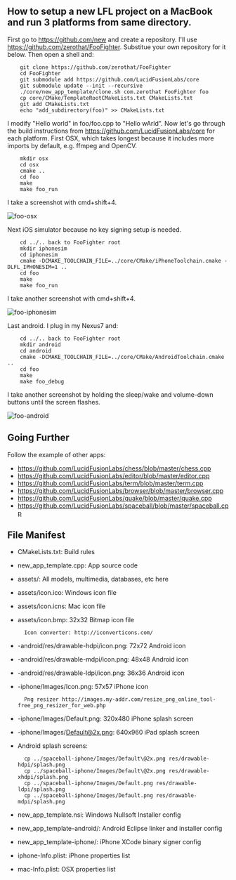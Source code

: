 ## How to setup a new LFL project on a MacBook and run 3 platforms from same directory.

First go to https://github.com/new and create a repository. 
I'll use https://github.com/zerothat/FooFighter.  Substitue your own repository for it below.
Then open a shell and:

        git clone https://github.com/zerothat/FooFighter
        cd FooFighter
        git submodule add https://github.com/LucidFusionLabs/core
        git submodule update --init --recursive
        ./core/new_app_template/clone.sh com.zerothat FooFighter foo
        cp core/CMake/TemplateRootCMakeLists.txt CMakeLists.txt
        git add CMakeLists.txt
        echo "add_subdirectory(foo)" >> CMakeLists.txt

I modify "Hello world" in foo/foo.cpp to "Hello wArld".
Now let's go through the build instructions from https://github.com/LucidFusionLabs/core for each platform.
First OSX, which takes longest because it includes more imports by default, e.g. ffmpeg and OpenCV.

        mkdir osx
        cd osx
        cmake ..
        cd foo
        make
        make foo_run

I take a screenshot with cmd+shift+4.

![foo-osx](../www/lfl/foo-osx.png)

Next iOS simulator because no key signing setup is needed.

        cd ../.. back to FooFighter root
        mkdir iphonesim
        cd iphonesim
        cmake -DCMAKE_TOOLCHAIN_FILE=../core/CMake/iPhoneToolchain.cmake -DLFL_IPHONESIM=1 ..
        cd foo
        make
        make foo_run

I take another screenshot with cmd+shift+4.

![foo-iphonesim](../www/lfl/foo-iphonesim.png)

Last android.  I plug in my Nexus7 and:

        cd ../.. back to FooFighter root
        mkdir android
        cd android
        cmake -DCMAKE_TOOLCHAIN_FILE=../core/CMake/AndroidToolchain.cmake ..
        cd foo
        make
        make foo_debug

I take another screenshot by holding the sleep/wake and volume-down buttons until the screen flashes.

![foo-android](../www/lfl/foo-android.png)

## Going Further

Follow the example of other apps:

* https://github.com/LucidFusionLabs/chess/blob/master/chess.cpp
* https://github.com/LucidFusionLabs/editor/blob/master/editor.cpp
* https://github.com/LucidFusionLabs/term/blob/master/term.cpp
* https://github.com/LucidFusionLabs/browser/blob/master/browser.cpp
* https://github.com/LucidFusionLabs/quake/blob/master/quake.cpp
* https://github.com/LucidFusionLabs/spaceball/blob/master/spaceball.cpp

## File Manifest

* CMakeLists.txt:                        Build rules
* new_app_template.cpp:                  App source code
* assets/:                               All models, multimedia, databases, etc here  
* assets/icon.ico:                       Windows icon file
* assets/icon.icns:                      Mac icon file
* assets/icon.bmp:                       32x32 Bitmap icon file

        Icon converter: http://iconverticons.com/

* -android/res/drawable-hdpi/icon.png:   72x72 Android icon
* -android/res/drawable-mdpi/icon.png:   48x48 Android icon
* -android/res/drawable-ldpi/icon.png:   36x36 Android icon
* -iphone/Images/Icon.png:               57x57 iPhone icon

        Png resizer http://images.my-addr.com/resize_png_online_tool-free_png_resizer_for_web.php

* -iphone/Images/Default.png:            320x480 iPhone splash screen
* -iphone/Images/Default@2x.png:         640x960 iPad splash screen
* Android splash screens:

        cp ../spaceball-iphone/Images/Default\@2x.png res/drawable-hdpi/splash.png
        cp ../spaceball-iphone/Images/Default\@2x.png res/drawable-xhdpi/splash.png
        cp ../spaceball-iphone/Images/Default.png res/drawable-ldpi/splash.png
        cp ../spaceball-iphone/Images/Default.png res/drawable-mdpi/splash.png

* new_app_template.nsi:                  Windows Nullsoft Installer config
* new_app_template-android/:             Android Eclipse linker and installer config
* new_app_template-iphone/:              iPhone XCode binary signer config

* iphone-Info.plist:                     iPhone properties list
* mac-Info.plist:                        OSX properties list
